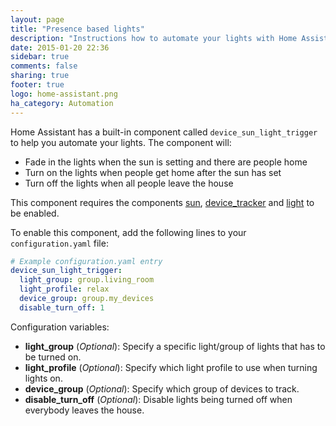 ```yaml
---
layout: page
title: "Presence based lights"
description: "Instructions how to automate your lights with Home Assistant."
date: 2015-01-20 22:36
sidebar: true
comments: false
sharing: true
footer: true
logo: home-assistant.png
ha_category: Automation
---
```


Home Assistant has a built-in component called `device_sun_light_trigger` to help you automate your lights. The component will:

 * Fade in the lights when the sun is setting and there are people home
 * Turn on the lights when people get home after the sun has set
 * Turn off the lights when all people leave the house

This component requires the components [sun](/components/sun/), [device_tracker](/components/device_tracker/) and [light](/components/light/) to be enabled.

To enable this component, add the following lines to your `configuration.yaml` file:

```yaml
# Example configuration.yaml entry
device_sun_light_trigger:
  light_group: group.living_room
  light_profile: relax
  device_group: group.my_devices
  disable_turn_off: 1
```

Configuration variables:

- **light_group** (*Optional*): Specify a specific light/group of lights that has to be turned on.
- **light_profile** (*Optional*): Specify which light profile to use when turning lights on.
- **device_group** (*Optional*): Specify which group of devices to track.
- **disable_turn_off** (*Optional*): Disable lights being turned off when everybody leaves the house.

